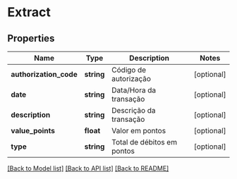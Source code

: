 # Extract

## Properties
Name | Type | Description | Notes
------------ | ------------- | ------------- | -------------
**authorization_code** | **string** | Código de autorização | [optional] 
**date** | **string** | Data/Hora da transação | [optional] 
**description** | **string** | Descrição da transação | [optional] 
**value_points** | **float** | Valor em pontos | [optional] 
**type** | **string** | Total de débitos em pontos | [optional] 

[[Back to Model list]](../README.md#documentation-for-models) [[Back to API list]](../README.md#documentation-for-api-endpoints) [[Back to README]](../README.md)


